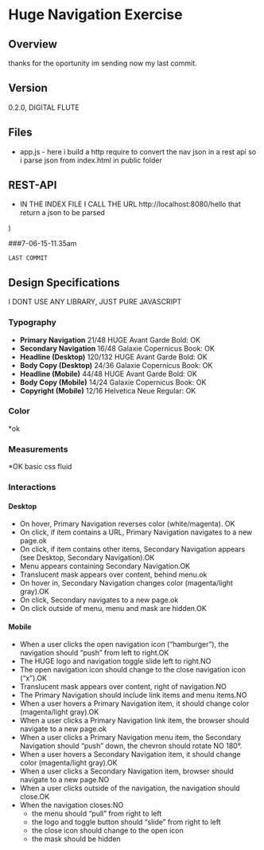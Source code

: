 ﻿# Huge Navigation Exercise

## Overview

thanks for the oportunity im sending now my last commit.



## Version
0.2.0, DIGITAL FLUTE

## Files

* app.js - here i build a http require to convert the nav json in a rest api so i parse json from index.html in public folder

## REST-API

* IN THE INDEX FILE I CALL THE URL http://localhost:8080/hello that return a json to be parsed



)

###7-06-15-11.35am
```
LAST COMMIT

```

## Design Specifications

I DONT USE ANY LIBRARY, JUST PURE JAVASCRIPT

### Typography

* **Primary Navigation** 21/48 HUGE Avant Garde Bold: OK
* **Secondary Navigation** 16/48 Galaxie Copernicus Book: OK
* **Headline (Desktop)** 120/132 HUGE Avant Garde Bold: OK
* **Body Copy (Desktop)** 24/36 Galaxie Copernicus Book: OK
* **Headline (Mobile)** 44/48 HUGE Avant Garde Bold: OK
* **Body Copy (Mobile)** 14/24 Galaxie Copernicus Book: OK
* **Copyright (Mobile)** 12/16 Helvetica Neue Regular: OK

### Color

*ok

### Measurements

*OK basic css fluid

### Interactions

#### Desktop

* On hover, Primary Navigation reverses color (white/magenta). OK
* On click, if item contains a URL, Primary Navigation navigates to a new page.ok
* On click, if item contains other items, Secondary Navigation appears (see Desktop, Secondary Navigation).OK
* Menu appears containing Secondary Navigation.OK
* Translucent mask appears over content, behind menu.ok
* On hover in, Secondary Navigation changes color (magenta/light gray).OK
* On click, Secondary navigates to a new page.ok
* On click outside of menu, menu and mask are hidden.OK

#### Mobile

* When a user clicks the open navigation icon (“hamburger”), the navigation should “push” from left to right.OK
* The HUGE logo and navigation toggle slide left to right.NO
* The open navigation icon should change to the close navigation icon (“x”).OK
* Translucent mask appears over content, right of navigation.NO
* The Primary Navigation should include link items and menu items.NO
* When a user hovers a Primary Navigation item, it should change color (magenta/light gray).OK
* When a user clicks a Primary Navigation link item, the browser should navigate to a new page.ok
* When a user clicks a Primary Navigation menu item, the Secondary Navigation should “push” down, the chevron should rotate NO 180°.
* When a user hovers a Secondary Navigation item, it should change color (magenta/light gray).OK
* When a user clicks a Secondary Navigation item, browser should navigate to a new page.NO
* When a user clicks outside of the navigation, the navigation should close.OK
* When the navigation closes:NO
  * the menu should “pull” from right to left
  * the logo and toggle button should “slide” from right to left
  * the close icon should change to the open icon
  * the mask should be hidden
